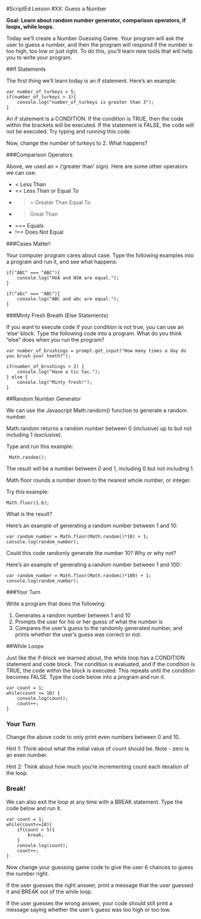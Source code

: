 #ScriptEd Lesson #XX: Guess a Number

**Goal: Learn about random number generator, comparison operators, if loops, while loops.**

Today we’ll create a Number Guessing Game. Your program will ask the user to guess a
number, and then the program will respond if the number is too high, too low or just right. To do
this, you’ll learn new tools that will help you to write your program.

##If Statements

The first thing we’ll learn today is an if statement. Here’s an example:

```
var number_of_turkeys = 5;
if(number_of_turkeys > 3){
    console.log("number_of_turkeys is greater than 3");
}
```

An if statement is a CONDITION. If the condition is TRUE, then the code within the brackets will be
executed. If the statement is FALSE, the code will not be executed. Try typing and running this
code.

Now, change the number of turkeys to 2. What happens?

###Comparison Operators

Above, we used an > (‘greater than’ sign). Here are some other operators we can use:

* < Less Than
* <= Less Than or Equal To
* >= Greater Than Equal To
* > Great Than
* === Equals
* !== Does Not Equal

###Cases Matter!

Your computer program cares about case. Type the following examples into a program and run it,
and see what happens:

```
if("ABC" === "ABC"){
    console.log("HVA and HVA are equal.");
}

if("abc" === "ABC"){
    console.log("ABC and abc are equal.");
}
```

###Minty Fresh Breath (Else Statements)

If you want to execute code if your condition is not true, you can use an ‘else’ block. Type the
following code into a program. What do you think “else” does when you run the program?

```
var number_of_brushings = prompt.get_input("How many times a day do you brush your teeth?");

if(number_of_brushings < 2) {
    console.log("Have a tic tac.");
} else {
    console.log("Minty fresh!");
}
```

##Random Number Generator

We can use the Javascript Math.random() function to generate a random number. 

Math.random returns a random number between 0 (inclusive) up to but not including 1 (exclusive). 

Type and run this example:

```
 Math.random(); 
```

The result will be a number between 0 and 1, including 0 but not including 1.

Math.floor rounds a number down to the nearest whole number, or integer.

Try this example:

```
Math.floor(1.6); 
```

What is the result?

Here’s an example of generating a random number between 1 and 10:

```
var random_number = Math.floor(Math.random()*10) + 1;
console.log(random_number);
```

Could this code randomly generate the number 10? Why or why not?

Here’s an example of generating a random number between 1 and 100:

```
var random_number = Math.floor(Math.random()*100) + 1;
console.log(random_number);
```

###Your Turn

Write a program that does the following:

1. Generates a random number between 1 and 10
2. Prompts the user for his or her guess of what the number is
3. Compares the user’s guess to the randomly generated number, and prints whether the user’s
guess was correct or not.

##While Loops

Just like the if-block we learned about, the while loop has a CONDITION statement and code block. The condition is evaluated, and if the condition is TRUE, the code within the block is executed. This repeats until the condition becomes FALSE. Type the code below into a program and run it.

```
var count = 1;
while(count <= 10) {
    console.log(count);
    count++;
}
```

### Your Turn

Change the above code to only print even numbers between 0 and 10.

Hint 1: Think about what the initial value of count should be. Note - zero is an even number.

Hint 2: Think about how much you’re incrementing count each iteration of the loop.

### Break!
We can also exit the loop at any time with a BREAK statement. Type the code below and run it.

```
var count = 1;
while(count<=10){
    if(count > 5){
        break;
    }
    console.log(count);
    count++;
}
```

Now change your guessing game code to give the user 6 chances to guess the number right.

If the user guesses the right answer, print a message that the user guessed it and BREAK out of the
while loop.

If the user guesses the wrong answer, your code should still print a message saying whether the
user’s guess was too high or too low.
